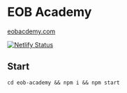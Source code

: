 # EOB Academy

[eobacdemy.com](http://eobacademy.com)

[![Netlify Status](https://api.netlify.com/api/v1/badges/9b190ed4-c8fe-4748-98c7-498ed8bf59a7/deploy-status)](https://app.netlify.com/sites/eobacademy/deploys)



## Start

```cd eob-academy && npm i && npm start```
